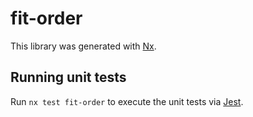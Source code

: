 # fit-order

This library was generated with [Nx](https://nx.dev).

## Running unit tests

Run `nx test fit-order` to execute the unit tests via [Jest](https://jestjs.io).
